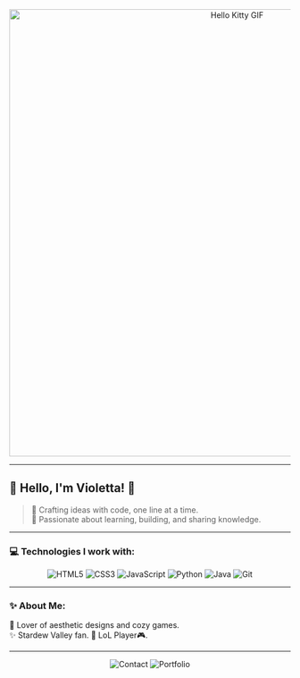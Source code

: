 <div align="center">
  <img src="https://i.imgur.com/E8ga4cR.gif" width="800" alt="Hello Kitty GIF">
</div>

---

## 🌸 **Hello, I'm Violetta!** 🌸

> 🌟 Crafting ideas with code, one line at a time.  
> 🌱 Passionate about learning, building, and sharing knowledge.

---

### **💻 Technologies I work with:**

<div align="center">
  <img src="https://img.shields.io/badge/HTML5-%23E34F26.svg?style=for-the-badge&logo=html5&logoColor=white" alt="HTML5">
  <img src="https://img.shields.io/badge/CSS3-%231572B6.svg?style=for-the-badge&logo=css3&logoColor=white" alt="CSS3">
  <img src="https://img.shields.io/badge/JavaScript-%23F7DF1E.svg?style=for-the-badge&logo=javascript&logoColor=black" alt="JavaScript">
  <img src="https://img.shields.io/badge/Python-%233776AB.svg?style=for-the-badge&logo=python&logoColor=white" alt="Python">
  <img src="https://img.shields.io/badge/Java-%23FF6F00.svg?style=for-the-badge&logo=java&logoColor=white" alt="Java">
  <img src="https://img.shields.io/badge/Git-%23F05032.svg?style=for-the-badge&logo=git&logoColor=white" alt="Git">
</div>

---

### **✨ About Me:**

🎨 Lover of aesthetic designs and cozy games.    
✨ Stardew Valley fan.
🌟 LoL Player🎮.

---

<div align="center">
  <img src="https://img.shields.io/badge/Contact-%23E4405F.svg?style=for-the-badge&logo=instagram&logoColor=white" alt="Contact">
  <img src="https://img.shields.io/badge/Portfolio-%234285F4.svg?style=for-the-badge&logo=google-chrome&logoColor=white" alt="Portfolio">
</div>
